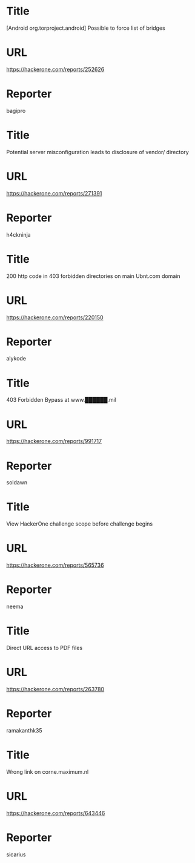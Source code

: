 # Title
[Android org.torproject.android] Possible to force list of bridges
# URL 
https://hackerone.com/reports/252626
# Reporter 
bagipro

# Title
Potential server misconfiguration leads to disclosure of vendor/ directory
# URL 
https://hackerone.com/reports/271391
# Reporter 
h4ckninja

# Title
200 http code in 403 forbidden directories on main Ubnt.com domain
# URL 
https://hackerone.com/reports/220150
# Reporter 
alykode

# Title
403 Forbidden Bypass at www.██████.mil
# URL 
https://hackerone.com/reports/991717
# Reporter 
soldawn

# Title
View HackerOne challenge scope before challenge begins
# URL 
https://hackerone.com/reports/565736
# Reporter 
neema

# Title
Direct URL access to PDF files
# URL 
https://hackerone.com/reports/263780
# Reporter 
ramakanthk35

# Title
Wrong link on corne.maximum.nl
# URL 
https://hackerone.com/reports/643446
# Reporter 
sicarius

